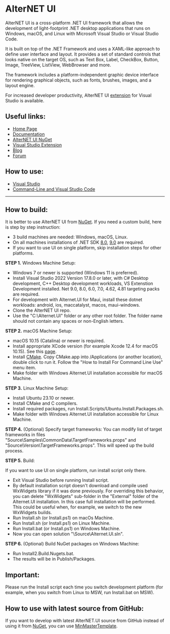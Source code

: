 # AlterNET UI

AlterNET UI is a cross-platform .NET UI framework that allows the development of light-footprint .NET desktop 
applications that runs on Windows, macOS, and Linux with Microsoft Visual Studio or Visual Studio Code.

It is built on top of the .NET Framework and uses a XAML-like approach to define user interface and layout. 
It provides a set of standard controls that looks native on the target OS, such as Text Box, Label, CheckBox, Button, 
Image, TreeView, ListView, WebBrowser and more.

The framework includes a platform-independent graphic device interface for rendering graphical objects, such as fonts, 
brushes, images, and a layout engine.

For increased developer productivity, 
AlterNET UI [extension](https://marketplace.visualstudio.com/items?itemName=AlternetSoftwarePTYLTD.AlternetUIForVS2022) 
for Visual Studio is available.

## Useful links:

- [Home Page](https://www.alternet-ui.com/)
- [Documentation](https://docs.alternet-ui.com/)
- [AlterNET UI NuGet](https://www.nuget.org/packages/Alternet.UI)
- [Visual Studio Extension](https://marketplace.visualstudio.com/items?itemName=AlternetSoftwarePTYLTD.AlternetUIForVS2022)
- [Blog](https://www.alternet-ui.com/blog)
- [Forum](https://forum.alternet-ui.com/)

## How to use:

- [Visual Studio](https://docs.alternet-ui.com/tutorials/hello-world/visual-studio/hello-world-visual-studio.html)
- [Command-Line and Visual Studio Code](https://docs.alternet-ui.com/tutorials/hello-world/command-line/hello-world-command-line.html)

------------

## How to build:

It is better to use AlterNET UI from [NuGet](https://www.nuget.org/packages/Alternet.UI). If you need a custom build, 
here is step by step instruction:

- 3 build machines are needed: Windows, macOS, Linux.
- On all machines installations of .NET SDK [8.0](https://dotnet.microsoft.com/en-us/download/dotnet/8.0), [9.0](https://dotnet.microsoft.com/en-us/download/dotnet/9.0) 
are required.
- If you want to use UI on single platform, skip installation steps for other platforms.

<b>STEP 1.</b> Windows Machine Setup:

- Windows 7 or newer is supported (Windows 11 is preferred).
- Install Visual Studio 2022 Version 17.8.0 or later, with C# Desktop development, C++ Desktop development workloads, 
VS Extenstion Development installed. Net 9.0, 8.0, 6.0, 7.0, 4.62, 4.81 targeting packs are required.
- For development with Alternet.UI for Maui, install these dotnet workloads: android, ios, maccatalyst, macos, maui-windows.
- Clone the AlterNET UI repo.
- Use the "C:\Alternet.UI" folder or any other root folder. The folder name should not contain any spaces or non-English letters.

<b>STEP 2.</b> macOS Machine Setup:

- macOS 10.15 (Catalina) or newer is required.
- Install appropriate XCode version (for example Xcode 12.4 for macOS 10.15). See 
this [page](https://developer.apple.com/support/xcode/).
- Install [CMake](https://cmake.org/download/). Copy CMake.app into /Applications (or another location), double click to run it.
 Follow the "How to Install For Command Line Use" menu item.
- Make folder with Windows Alternet.UI installation accessible for macOS Machine.

<b>STEP 3.</b> Linux Machine Setup:

- Install Ubuntu 23.10 or newer.
- Install CMake and C compilers.
- Install required packages, run Install.Scripts/Ubuntu.Install.Packages.sh.
- Make folder with Windows Alternet.UI installation accessible for Linux Machine.

<b>STEP 4.</b> (Optional) Specify target frameworks:
You can modify list of target frameworks in files
"Source\Samples\CommonData\TargetFrameworks.props" and "Source\Version\TargetFrameworks.props".
This will speed up the build process.

<b>STEP 5.</b> Build:

If you want to use UI on single platform, run install script only there.

- Exit Visual Studio before running Install script.
- By default installation script doesn't download and compile used WxWidgets library if it was done previously. For overriding this 
behavior, you can delete "WxWidgets" sub-folder in the "External" folder of the Alternet.UI installation. In this case full installation will be performed. 
This could be useful when, for example, we switch to the new WxWidgets builds.
- Run Install.sh (or Install.ps1) on macOs Machine.
- Run Install.sh (or Install.ps1) on Linux Machine.
- Run Install.bat (or Install.ps1) on Windows Machine.
- Now you can open solution "\Source\Alternet.UI.sln".

<b>STEP 6.</b> (Optional) Build NuGet packages on Windows Machine:

- Run Install2.Build.Nugets.bat.
- The results will be in Publish/Packages.

## Important:

Please run the Install script each time you switch development platform 
(for example, when you switch from Linux to MSW, run Install.bat on MSW).

## How to use with latest source from GitHub:

If you want to develop with latest AlterNET.UI source from GitHub instead of using it from 
[NuGet](https://www.nuget.org/packages/Alternet.UI), you can use 
[MinMasterTemplate](https://github.com/alternetsoft/AlternetUI/tree/master/Install.Scripts/MinMasterTemplate).
